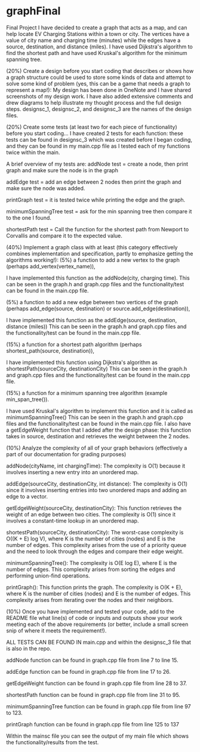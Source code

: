 # graphFinal
Final Project
I have decided to create a graph that acts as a map, and can help locate EV Charging Stations within a town or city. The vertices have a value of city name and charging time (minutes)
while the edges have a source, destination, and distance (miles). I have used Dijkstra's algorithm to find the shortest path and have used Kruskal's algorithm for the minimum spanning tree. 

(20%) Create a design before you start coding that describes or shows how a graph structure could be used to store some kinds of data and attempt to solve some kind of problem (yes, this can be a game that needs a graph to represent a map!):
  My design has been done in OneNote and I have shared screenshots of my design work. I have also added extensive comments and drew diagrams to help illustrate my thought process and
  the full design steps. designsc_1, designsc_2, and designsc_3 are the names of the design files.

(20%) Create some tests (at least two for each piece of functionality) before you start coding...
  I have created 2 tests for each function: these tests can be found in designsc_3 which was created before I began coding,
  and they can be found in my main.cpp file as I tested each of my functions twice within the main. 
  
  A brief overview of my tests are: 
  addNode test = create a node, then print graph and make sure the node is in the graph
  
  addEdge test = add an edge between 2 nodes then print the graph and make sure the node was added.
  
  printGraph test = it is tested twice while printing the edge and the graph.
 
  minimumSpanningTree test = ask for the min spanning tree then compare it to the one I found.
  
  shortestPath test = Call the function for the shortest path from Newport to Corvallis and compare it to the expected value.
  
(40%) Implement a graph class with at least (this category effectively combines implementation and specification, partly to emphasize getting the algorithms working!):
(5%) a function to add a new vertex to the graph (perhaps add_vertex(vertex_name)),

  I have implemented this function as the addNode(city, charging time). This can be seen in the graph.h and graph.cpp files and  the functionality/test can be found in the main.cpp file.

(5%) a function to add a new edge between two vertices of the graph (perhaps add_edge(source, destination) or source.add_edge(destination)),

  I have implemented this function as the addEdge(source, destination, distance (miles)) This can be seen in the graph.h and graph.cpp files and  the functionality/test can be found in the main.cpp file.

(15%) a function for a shortest path algorithm (perhaps shortest_path(source, destination)),

  I have implemented this function using Dijkstra's algorithm as shortestPath(sourceCity, destinationCity) This can be seen in the graph.h and graph.cpp files and  the 
  functionality/test can be found in the main.cpp file.

(15%) a function for a minimum spanning tree algorithm (example min_span_tree()).

  I have used Kruskal's algorithm to implement this function and it is called as minimumSpanningTree() This can be seen in the graph.h and graph.cpp files 
  and  the functionality/test can be found in the main.cpp file.
  I also have a getEdgeWeight function that I added after the design phase: this function takes in source, destination and retrieves the weight between the 2 nodes.

(10%) Analyze the complexity of all of your graph behaviors (effectively a part of our documentation for grading purposes)
  
  addNode(cityName, int chargingTime): The complexity is O(1) because it involves inserting a new entry into an unordered map.

  addEdge(sourceCity, destinationCity, int distance): The complexity is O(1) since it involves inserting entries into two unordered maps and adding an edge to a vector.

  getEdgeWeight(sourceCity, destinationCity): This function retrieves the weight of an edge between two cities. The complexity is O(1) since it involves a constant-time lookup in an unordered map.

  shortestPath(sourceCity, destinationCity): The worst-case complexity is O((K + E) log V), where K is the number of cities (nodes) and E is the number of edges. This complexity arises from the use of a priority     queue and the need to look through the edges and compare their edge weight.

  minimumSpanningTree(): The complexity is O(E log E), where E is the number of edges. This complexity arises from sorting the edges and performing union-find operations.

  printGraph(): This function prints the graph. The complexity is O(K + E), where K is the number of cities (nodes) and E is the number of edges. This complexity arises from iterating over the nodes and their         neighbors.

(10%) Once you have implemented and tested your code, add to the README file what line(s) of code or inputs and outputs show your work meeting each of the above requirements (or better, include a small screen snip of where it meets the requirement!).

ALL TESTS CAN BE FOUND IN main.cpp and within the designsc_3 file that is also in the repo.

addNode function can be found in graph.cpp file from line 7 to line 15.

addEdge function can be found in graph.cpp file from line 17 to 26.

getEdgeWeight function can be found in graph.cpp file from line 28 to 37.

shortestPath function can be found in graph.cpp file from line 31 to 95.

minimumSpanningTree function can be found in graph.cpp file from line 97 to 123.

printGraph function can be found in graph.cpp file from line 125 to 137

Within the mainsc file you can see the output of my main file which shows the functionality/results from the test.







